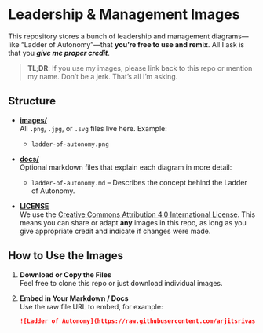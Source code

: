 # Leadership & Management Images

This repository stores a bunch of leadership and management diagrams—like “Ladder of Autonomy”—that **you’re free to use and remix**. All I ask is that you **_give me proper credit_**. 

> **TL;DR**: If you use my images, please link back to this repo or mention my name. Don’t be a jerk. That’s all I’m asking.

## Structure

- **[images/](images/)**  
  All `.png`, `.jpg`, or `.svg` files live here. Example:  
  - `ladder-of-autonomy.png`
  
- **[docs/](docs/)**  
  Optional markdown files that explain each diagram in more detail:
  - `ladder-of-autonomy.md` – Describes the concept behind the Ladder of Autonomy.  

- **[LICENSE](LICENSE)**  
  We use the [Creative Commons Attribution 4.0 International License](https://creativecommons.org/licenses/by/4.0/). This means you can share or adapt **any** images in this repo, as long as you give appropriate credit and indicate if changes were made.

## How to Use the Images

1. **Download or Copy the Files**  
   Feel free to clone this repo or just download individual images.

2. **Embed in Your Markdown / Docs**  
   Use the raw file URL to embed, for example:

   ```markdown
   ![Ladder of Autonomy](https://raw.githubusercontent.com/arjitsrivastava/leadership-images/main/images/ladder-of-autonomy.png)
